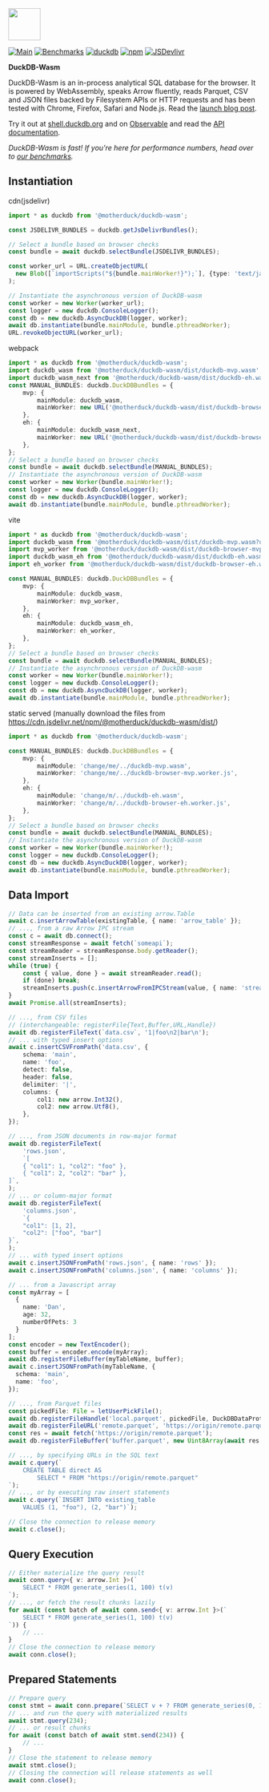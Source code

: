 <img src="https://raw.githubusercontent.com/duckdb/duckdb-wasm/main/misc/duckdb_wasm.svg" height="64">

[![Main](https://github.com/duckdb/duckdb-wasm/actions/workflows/main.yml/badge.svg)](https://github.com/duckdb/duckdb-wasm/actions/workflows/main.yml)
[![Benchmarks](https://github.com/duckdb/duckdb-wasm/actions/workflows/benchmarks.yml/badge.svg)](https://github.com/duckdb/duckdb-wasm/actions/workflows/benchmarks.yml)
[![duckdb](https://cdn.jsdelivr.net/npm/@motherduck/duckdb-wasm@latest/dist/img/duckdb_version_badge.svg)](https://github.com/duckdb/duckdb)
[![npm](https://img.shields.io/npm/v/@motherduck/duckdb-wasm?logo=npm)](https://www.npmjs.com/package/@motherduck/duckdb-wasm/v/latest)
[![JSDevlivr](https://data.jsdelivr.com/v1/package/npm/@motherduck/duckdb-wasm/badge?style=rounded)](https://www.jsdelivr.com/package/npm/@motherduck/duckdb-wasm)

**DuckDB-Wasm**

DuckDB-Wasm is an in-process analytical SQL database for the browser. It is powered by WebAssembly, speaks Arrow fluently, reads Parquet, CSV and JSON files backed by Filesystem APIs or HTTP requests and has been tested with Chrome, Firefox, Safari and Node.js. Read the [launch blog post](https://duckdb.org/2021/10/29/duckdb-wasm.html).

Try it out at [shell.duckdb.org](https://shell.duckdb.org) and on [Observable](https://observablehq.com/@cmudig/duckdb) and read the [API documentation](https://shell.duckdb.org/docs/modules/index.html).

_DuckDB-Wasm is fast! If you're here for performance numbers, head over to [our benchmarks](https://shell.duckdb.org/versus)._

## Instantiation
cdn(jsdelivr)
```ts
import * as duckdb from '@motherduck/duckdb-wasm';

const JSDELIVR_BUNDLES = duckdb.getJsDelivrBundles();

// Select a bundle based on browser checks
const bundle = await duckdb.selectBundle(JSDELIVR_BUNDLES);

const worker_url = URL.createObjectURL(
  new Blob([`importScripts("${bundle.mainWorker!}");`], {type: 'text/javascript'})
);

// Instantiate the asynchronous version of DuckDB-wasm
const worker = new Worker(worker_url);
const logger = new duckdb.ConsoleLogger();
const db = new duckdb.AsyncDuckDB(logger, worker);
await db.instantiate(bundle.mainModule, bundle.pthreadWorker);
URL.revokeObjectURL(worker_url);
```

webpack
```ts
import * as duckdb from '@motherduck/duckdb-wasm';
import duckdb_wasm from '@motherduck/duckdb-wasm/dist/duckdb-mvp.wasm';
import duckdb_wasm_next from '@motherduck/duckdb-wasm/dist/duckdb-eh.wasm';
const MANUAL_BUNDLES: duckdb.DuckDBBundles = {
    mvp: {
        mainModule: duckdb_wasm,
        mainWorker: new URL('@motherduck/duckdb-wasm/dist/duckdb-browser-mvp.worker.js', import.meta.url).toString(),
    },
    eh: {
        mainModule: duckdb_wasm_next,
        mainWorker: new URL('@motherduck/duckdb-wasm/dist/duckdb-browser-eh.worker.js', import.meta.url).toString(),
    },
};
// Select a bundle based on browser checks
const bundle = await duckdb.selectBundle(MANUAL_BUNDLES);
// Instantiate the asynchronous version of DuckDB-wasm
const worker = new Worker(bundle.mainWorker!);
const logger = new duckdb.ConsoleLogger();
const db = new duckdb.AsyncDuckDB(logger, worker);
await db.instantiate(bundle.mainModule, bundle.pthreadWorker);
```
vite
```ts
import * as duckdb from '@motherduck/duckdb-wasm';
import duckdb_wasm from '@motherduck/duckdb-wasm/dist/duckdb-mvp.wasm?url';
import mvp_worker from '@motherduck/duckdb-wasm/dist/duckdb-browser-mvp.worker.js?url';
import duckdb_wasm_eh from '@motherduck/duckdb-wasm/dist/duckdb-eh.wasm?url';
import eh_worker from '@motherduck/duckdb-wasm/dist/duckdb-browser-eh.worker.js?url';

const MANUAL_BUNDLES: duckdb.DuckDBBundles = {
    mvp: {
        mainModule: duckdb_wasm,
        mainWorker: mvp_worker,
    },
    eh: {
        mainModule: duckdb_wasm_eh,
        mainWorker: eh_worker,
    },
};
// Select a bundle based on browser checks
const bundle = await duckdb.selectBundle(MANUAL_BUNDLES);
// Instantiate the asynchronous version of DuckDB-wasm
const worker = new Worker(bundle.mainWorker!);
const logger = new duckdb.ConsoleLogger();
const db = new duckdb.AsyncDuckDB(logger, worker);
await db.instantiate(bundle.mainModule, bundle.pthreadWorker);
```
static served (manually download the files from https://cdn.jsdelivr.net/npm/@motherduck/duckdb-wasm/dist/)
```ts
import * as duckdb from '@motherduck/duckdb-wasm';

const MANUAL_BUNDLES: duckdb.DuckDBBundles = {
    mvp: {
        mainModule: 'change/me/../duckdb-mvp.wasm',
        mainWorker: 'change/me/../duckdb-browser-mvp.worker.js',
    },
    eh: {
        mainModule: 'change/m/../duckdb-eh.wasm',
        mainWorker: 'change/m/../duckdb-browser-eh.worker.js',
    },
};
// Select a bundle based on browser checks
const bundle = await duckdb.selectBundle(MANUAL_BUNDLES);
// Instantiate the asynchronous version of DuckDB-wasm
const worker = new Worker(bundle.mainWorker!);
const logger = new duckdb.ConsoleLogger();
const db = new duckdb.AsyncDuckDB(logger, worker);
await db.instantiate(bundle.mainModule, bundle.pthreadWorker);
```

## Data Import

```ts
// Data can be inserted from an existing arrow.Table
await c.insertArrowTable(existingTable, { name: 'arrow_table' });
// ..., from a raw Arrow IPC stream
const c = await db.connect();
const streamResponse = await fetch(`someapi`);
const streamReader = streamResponse.body.getReader();
const streamInserts = [];
while (true) {
    const { value, done } = await streamReader.read();
    if (done) break;
    streamInserts.push(c.insertArrowFromIPCStream(value, { name: 'streamed' }));
}
await Promise.all(streamInserts);

// ..., from CSV files
// (interchangeable: registerFile{Text,Buffer,URL,Handle})
await db.registerFileText(`data.csv`, '1|foo\n2|bar\n');
// ... with typed insert options
await c.insertCSVFromPath('data.csv', {
    schema: 'main',
    name: 'foo',
    detect: false,
    header: false,
    delimiter: '|',
    columns: {
        col1: new arrow.Int32(),
        col2: new arrow.Utf8(),
    },
});

// ..., from JSON documents in row-major format
await db.registerFileText(
    'rows.json',
    `[
    { "col1": 1, "col2": "foo" },
    { "col1": 2, "col2": "bar" },
]`,
);
// ... or column-major format
await db.registerFileText(
    'columns.json',
    `{
    "col1": [1, 2],
    "col2": ["foo", "bar"]
}`,
);
// ... with typed insert options
await c.insertJSONFromPath('rows.json', { name: 'rows' });
await c.insertJSONFromPath('columns.json', { name: 'columns' });

// ... from a Javascript array
const myArray = [
  {
    name: 'Dan',
    age: 32,
    numberOfPets: 3
  }
];
const encoder = new TextEncoder();
const buffer = encoder.encode(myArray);
await db.registerFileBuffer(myTableName, buffer);
await c.insertJSONFromPath(myTableName, {
  schema: 'main',
  name: 'foo',
});

// ..., from Parquet files
const pickedFile: File = letUserPickFile();
await db.registerFileHandle('local.parquet', pickedFile, DuckDBDataProtocol.BROWSER_FILEREADER, true);
await db.registerFileURL('remote.parquet', 'https://origin/remote.parquet', DuckDBDataProtocol.HTTP, false);
const res = await fetch('https://origin/remote.parquet');
await db.registerFileBuffer('buffer.parquet', new Uint8Array(await res.arrayBuffer()));

// ..., by specifying URLs in the SQL text
await c.query(`
    CREATE TABLE direct AS
        SELECT * FROM "https://origin/remote.parquet"
`);
// ..., or by executing raw insert statements
await c.query(`INSERT INTO existing_table
    VALUES (1, "foo"), (2, "bar")`);

// Close the connection to release memory
await c.close();
```

## Query Execution

```ts
// Either materialize the query result
await conn.query<{ v: arrow.Int }>(`
    SELECT * FROM generate_series(1, 100) t(v)
`);
// ..., or fetch the result chunks lazily
for await (const batch of await conn.send<{ v: arrow.Int }>(`
    SELECT * FROM generate_series(1, 100) t(v)
`)) {
    // ...
}
// Close the connection to release memory
await conn.close();
```

## Prepared Statements

```ts
// Prepare query
const stmt = await conn.prepare(`SELECT v + ? FROM generate_series(0, 10000) as t(v);`);
// ... and run the query with materialized results
await stmt.query(234);
// ... or result chunks
for await (const batch of await stmt.send(234)) {
    // ...
}
// Close the statement to release memory
await stmt.close();
// Closing the connection will release statements as well
await conn.close();
```
